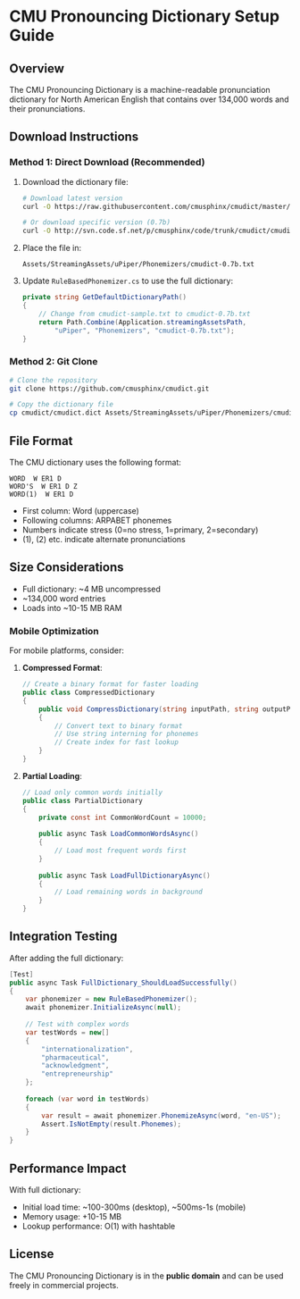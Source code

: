 # CMU Pronouncing Dictionary Setup Guide

## Overview

The CMU Pronouncing Dictionary is a machine-readable pronunciation dictionary for North American English that contains over 134,000 words and their pronunciations.

## Download Instructions

### Method 1: Direct Download (Recommended)

1. Download the dictionary file:
   ```bash
   # Download latest version
   curl -O https://raw.githubusercontent.com/cmusphinx/cmudict/master/cmudict.dict
   
   # Or download specific version (0.7b)
   curl -O http://svn.code.sf.net/p/cmusphinx/code/trunk/cmudict/cmudict-0.7b
   ```

2. Place the file in:
   ```
   Assets/StreamingAssets/uPiper/Phonemizers/cmudict-0.7b.txt
   ```

3. Update `RuleBasedPhonemizer.cs` to use the full dictionary:
   ```csharp
   private string GetDefaultDictionaryPath()
   {
       // Change from cmudict-sample.txt to cmudict-0.7b.txt
       return Path.Combine(Application.streamingAssetsPath, 
           "uPiper", "Phonemizers", "cmudict-0.7b.txt");
   }
   ```

### Method 2: Git Clone

```bash
# Clone the repository
git clone https://github.com/cmusphinx/cmudict.git

# Copy the dictionary file
cp cmudict/cmudict.dict Assets/StreamingAssets/uPiper/Phonemizers/cmudict-0.7b.txt
```

## File Format

The CMU dictionary uses the following format:
```
WORD  W ER1 D
WORD'S  W ER1 D Z
WORD(1)  W ER1 D
```

- First column: Word (uppercase)
- Following columns: ARPABET phonemes
- Numbers indicate stress (0=no stress, 1=primary, 2=secondary)
- (1), (2) etc. indicate alternate pronunciations

## Size Considerations

- Full dictionary: ~4 MB uncompressed
- ~134,000 word entries
- Loads into ~10-15 MB RAM

### Mobile Optimization

For mobile platforms, consider:

1. **Compressed Format**:
   ```csharp
   // Create a binary format for faster loading
   public class CompressedDictionary
   {
       public void CompressDictionary(string inputPath, string outputPath)
       {
           // Convert text to binary format
           // Use string interning for phonemes
           // Create index for fast lookup
       }
   }
   ```

2. **Partial Loading**:
   ```csharp
   // Load only common words initially
   public class PartialDictionary
   {
       private const int CommonWordCount = 10000;
       
       public async Task LoadCommonWordsAsync()
       {
           // Load most frequent words first
       }
       
       public async Task LoadFullDictionaryAsync()
       {
           // Load remaining words in background
       }
   }
   ```

## Integration Testing

After adding the full dictionary:

```csharp
[Test]
public async Task FullDictionary_ShouldLoadSuccessfully()
{
    var phonemizer = new RuleBasedPhonemizer();
    await phonemizer.InitializeAsync(null);
    
    // Test with complex words
    var testWords = new[] 
    {
        "internationalization",
        "pharmaceutical",
        "acknowledgment",
        "entrepreneurship"
    };
    
    foreach (var word in testWords)
    {
        var result = await phonemizer.PhonemizeAsync(word, "en-US");
        Assert.IsNotEmpty(result.Phonemes);
    }
}
```

## Performance Impact

With full dictionary:
- Initial load time: ~100-300ms (desktop), ~500ms-1s (mobile)
- Memory usage: +10-15 MB
- Lookup performance: O(1) with hashtable

## License

The CMU Pronouncing Dictionary is in the **public domain** and can be used freely in commercial projects.